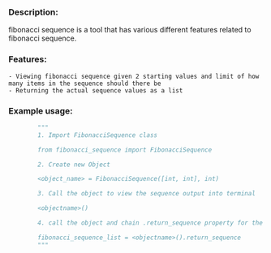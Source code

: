 ### Description:

fibonacci sequence is a tool that has various different features related to fibonacci sequence.

### Features:
    - Viewing fibonacci sequence given 2 starting values and limit of how many items in the sequence should there be
    - Returning the actual sequence values as a list

### Example usage:
```python
        """
        1. Import FibonacciSequence class

        from fibonacci_sequence import FibonacciSequence

        2. Create new Object

        <object_name> = FibonacciSequence([int, int], int)

        3. Call the object to view the sequence output into terminal 

        <objectname>()

        4. call the object and chain .return_sequence property for the actual sequence list

        fibonacci_sequence_list = <objectname>().return_sequence
        """

```